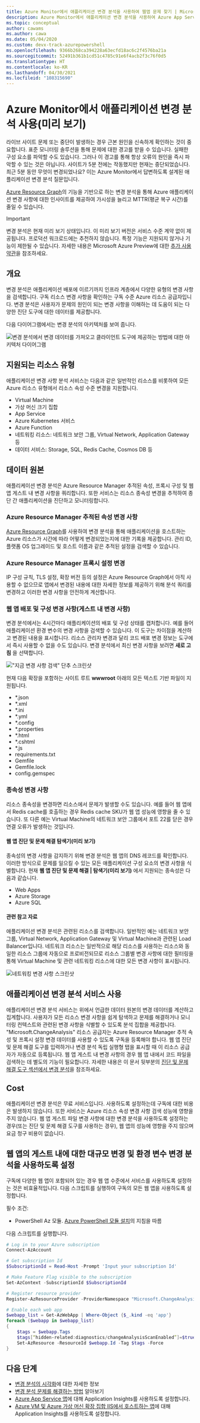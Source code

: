 ```yaml
---
title: Azure Monitor에서 애플리케이션 변경 분석을 사용하여 웹앱 문제 찾기 | Microsoft Docs
description: Azure Monitor에서 애플리케이션 변경 분석을 사용하여 Azure App Service에서 라이브 사이트의 애플리케이션 문제를 해결할 수 있습니다.
ms.topic: conceptual
author: cawams
ms.author: cawa
ms.date: 05/04/2020
ms.custom: devx-track-azurepowershell
ms.openlocfilehash: 9366b268ca394228a63ecfd18ac6c2f4576ba21a
ms.sourcegitcommit: 52491b361b1cd51c4785c91e6f4acb2f3c76f0d5
ms.translationtype: HT
ms.contentlocale: ko-KR
ms.lasthandoff: 04/30/2021
ms.locfileid: "108315690"
---
```

# <a name="use-application-change-analysis-preview-in-azure-monitor"></a>Azure Monitor에서 애플리케이션 변경 분석 사용(미리 보기)

라이브 사이트 문제 또는 중단이 발생하는 경우 근본 원인을 신속하게 확인하는 것이 중요합니다. 표준 모니터링 솔루션을 통해 문제에 대한 경고를 받을 수 있습니다. 실패한 구성 요소를 파악할 수도 있습니다. 그러나 이 경고를 통해 항상 오류의 원인을 즉시 파악할 수 있는 것은 아닙니다. 사이트가 5분 전에는 작동했지만 현재는 중단되었습니다. 최근 5분 동안 무엇이 변경되었나요? 이는 Azure Monitor에서 답변하도록 설계된 애플리케이션 변경 분석 질문입니다.

[Azure Resource Graph](../../governance/resource-graph/overview.md)의 기능을 기반으로 하는 변경 분석을 통해 Azure 애플리케이션 변경 사항에 대한 인사이트를 제공하여 가시성을 늘리고 MTTR(평균 복구 시간)를 줄일 수 있습니다.

> [!IMPORTANT]
> 변경 분석은 현재 미리 보기 상태입니다. 이 미리 보기 버전은 서비스 수준 계약 없이 제공됩니다. 프로덕션 워크로드에는 추천하지 않습니다. 특정 기능은 지원되지 않거나 기능이 제한될 수 있습니다. 자세한 내용은 Microsoft Azure Preview에 대한 [추가 사용 약관](https://azure.microsoft.com/support/legal/preview-supplemental-terms/)을 참조하세요.

## <a name="overview"></a>개요

변경 분석은 애플리케이션 배포에 이르기까지 인프라 계층에서 다양한 유형의 변경 사항을 검색합니다. 구독 리소스 변경 사항을 확인하는 구독 수준 Azure 리소스 공급자입니다. 변경 분석은 사용자가 문제의 원인이 되는 변경 사항을 이해하는 데 도움이 되는 다양한 진단 도구에 대한 데이터를 제공합니다.

다음 다이어그램에서는 변경 분석의 아키텍처를 보여 줍니다.

![변경 분석에서 변경 데이터를 가져오고 클라이언트 도구에 제공하는 방법에 대한 아키텍처 다이어그램](./media/change-analysis/overview.png)

## <a name="supported-resource-types"></a>지원되는 리소스 유형

애플리케이션 변경 사항 분석 서비스는 다음과 같은 일반적인 리소스를 비롯하여 모든 Azure 리소스 유형에서 리소스 속성 수준 변경을 지원합니다.
- Virtual Machine
- 가상 머신 크기 집합
- App Service
- Azure Kubernetes 서비스
- Azure Function
- 네트워킹 리소스: 네트워크 보안 그룹, Virtual Network, Application Gateway 등
- 데이터 서비스: Storage, SQL, Redis Cache, Cosmos DB 등

## <a name="data-sources"></a>데이터 원본

애플리케이션 변경 분석은 Azure Resource Manager 추적된 속성, 프록시 구성 및 웹 앱 게스트 내 변경 사항을 쿼리합니다. 또한 서비스는 리소스 종속성 변경을 추적하여 종단 간 애플리케이션을 진단하고 모니터링합니다.

### <a name="azure-resource-manager-tracked-properties-changes"></a>Azure Resource Manager 추적된 속성 변경 사항

[Azure Resource Graph](../../governance/resource-graph/overview.md)를 사용하여 변경 분석을 통해 애플리케이션을 호스트하는 Azure 리소스가 시간에 따라 어떻게 변경되었는지에 대한 기록을 제공합니다. 관리 ID, 플랫폼 OS 업그레이드 및 호스트 이름과 같은 추적된 설정을 검색할 수 있습니다.

### <a name="azure-resource-manager-proxied-setting-changes"></a>Azure Resource Manager 프록시 설정 변경

IP 구성 규칙, TLS 설정, 확장 버전 등의 설정은 Azure Resource Graph에서 아직 사용할 수 없으므로 앱에서 변경된 내용에 대한 자세한 정보를 제공하기 위해 분석 쿼리를 변경하고 이러한 변경 사항을 안전하게 계산합니다.

### <a name="changes-in-web-app-deployment-and-configuration-in-guest-changes"></a>웹 앱 배포 및 구성 변경 사항(게스트 내 변경 사항)

변경 분석에서는 4시간마다 애플리케이션의 배포 및 구성 상태를 캡처합니다. 예를 들어 애플리케이션 환경 변수의 변경 사항을 검색할 수 있습니다. 이 도구는 차이점을 계산하고 변경된 내용을 표시합니다. 리소스 관리자 변경과 달리 코드 배포 변경 정보는 도구에서 즉시 사용할 수 없을 수도 있습니다. 변경 분석에서 최신 변경 사항을 보려면 **새로 고침** 을 선택합니다.

!["지금 변경 사항 검색" 단추 스크린샷](./media/change-analysis/scan-changes.png)

현재 다음 확장을 포함하는 사이트 루트 **wwwroot** 아래의 모든 텍스트 기반 파일이 지원됩니다.
- *.json
- *.xml
- *.ini
- *.yml
- *.config
- *.properties
- *.html
- *.cshtml
- *.js
- requirements.txt
- Gemfile
- Gemfile.lock
- config.gemspec

### <a name="dependency-changes"></a>종속성 변경 사항

리소스 종속성을 변경하면 리소스에서 문제가 발생할 수도 있습니다. 예를 들어 웹 앱에서 Redis cache를 호출하는 경우 Redis cache SKU가 웹 앱 성능에 영향을 줄 수 있습니다. 또 다른 예는 Virtual Machine의 네트워크 보안 그룹에서 포트 22를 닫은 경우 연결 오류가 발생하는 것입니다.

#### <a name="web-app-diagnose-and-solve-problems-navigator-preview"></a>웹 앱 진단 및 문제 해결 탐색기(미리 보기)

종속성의 변경 사항을 감지하기 위해 변경 분석은 웹 앱의 DNS 레코드를 확인합니다. 이러한 방식으로 문제를 일으킬 수 있는 모든 애플리케이션 구성 요소의 변경 사항을 식별합니다.
현재 **웹 앱 진단 및 문제 해결 | 탐색기(미리 보기)** 에서 지원되는 종속성은 다음과 같습니다.

- Web Apps
- Azure Storage
- Azure SQL

#### <a name="related-resources"></a>관련 참고 자료

애플리케이션 변경 분석은 관련된 리소스를 검색합니다. 일반적인 예는 네트워크 보안 그룹, Virtual Network, Application Gateway 및 Virtual Machine과 관련된 Load Balancer입니다.
네트워크 리소스는 일반적으로 해당 리소스를 사용하는 리소스와 동일한 리소스 그룹에 자동으로 프로비전되므로 리소스 그룹별 변경 사항에 대한 필터링을 통해 Virtual Machine 및 관련 네트워킹 리소스에 대한 모든 변경 사항이 표시됩니다.

![네트워킹 변경 사항 스크린샷](./media/change-analysis/network-changes.png)

## <a name="application-change-analysis-service-enablement"></a>애플리케이션 변경 분석 서비스 사용

애플리케이션 변경 분석 서비스는 위에서 언급한 데이터 원본의 변경 데이터를 계산하고 집계합니다. 사용자가 모든 리소스 변경 사항을 쉽게 탐색하고 문제를 해결하거나 모니터링 컨텍스트와 관련된 변경 사항을 식별할 수 있도록 분석 집합을 제공합니다.
"Microsoft.ChangeAnalysis" 리소스 공급자는 Azure Resource Manager 추적 속성 및 프록시 설정 변경 데이터를 사용할 수 있도록 구독을 등록해야 합니다. 웹 앱 진단 및 문제 해결 도구를 입력하거나 변경 분석 독립 실행형 탭을 표시할 때 이 리소스 공급자가 자동으로 등록됩니다.
웹 앱 게스트 내 변경 사항의 경우 웹 앱 내에서 코드 파일을 검색하는 데 별도의 기능이 필요합니다. 자세한 내용은 이 문서 뒷부분의 [진단 및 문제 해결 도구 섹션에서 변경 분석](change-analysis-visualizations.md#application-change-analysis-in-the-diagnose-and-solve-problems-tool)을 참조하세요.

## <a name="cost"></a>Cost
애플리케이션 변경 분석은 무료 서비스입니다. 사용하도록 설정하는데 구독에 대한 비용은 발생하지 않습니다. 또한 서비스는 Azure 리소스 속성 변경 사항 검색 성능에 영향을 주지 않습니다. 웹 앱 게스트 파일 변경 사항에 대한 변경 분석을 사용하도록 설정하는 경우(또는 진단 및 문제 해결 도구를 사용하는 경우), 웹 앱의 성능에 영향을 주지 않으며 요금 청구 비용이 없습니다.


## <a name="enable-change-analysis-at-scale-for-web-app-in-guest-file-and-environment-variable-changes"></a>웹 앱의 게스트 내에 대한 대규모 변경 및 환경 변수 변경 분석을 사용하도록 설정

구독에 다양한 웹 앱이 포함되어 있는 경우 웹 앱 수준에서 서비스를 사용하도록 설정하는 것은 비효율적입니다. 다음 스크립트를 실행하여 구독의 모든 웹 앱을 사용하도록 설정합니다.

필수 조건:

- PowerShell Az 모듈. [Azure PowerShell 모듈 설치](/powershell/azure/install-az-ps)의 지침을 따름

다음 스크립트를 실행합니다.

```PowerShell
# Log in to your Azure subscription
Connect-AzAccount

# Get subscription Id
$SubscriptionId = Read-Host -Prompt 'Input your subscription Id'

# Make Feature Flag visible to the subscription
Set-AzContext -SubscriptionId $SubscriptionId

# Register resource provider
Register-AzResourceProvider -ProviderNamespace "Microsoft.ChangeAnalysis"

# Enable each web app
$webapp_list = Get-AzWebApp | Where-Object {$_.kind -eq 'app'}
foreach ($webapp in $webapp_list)
{
    $tags = $webapp.Tags
    $tags[“hidden-related:diagnostics/changeAnalysisScanEnabled”]=$true
    Set-AzResource -ResourceId $webapp.Id -Tag $tags -Force
}

```

## <a name="next-steps"></a>다음 단계

- [변경 분석의 시각화](change-analysis-visualizations.md)에 대한 자세한 정보
- [변경 분석 문제를 해결하는 방법](change-analysis-troubleshoot.md) 알아보기
- [Azure App Service 앱](azure-web-apps.md)에 대해 Application Insights를 사용하도록 설정합니다.
- [Azure VM 및 Azure 가상 머신 확장 집합 IIS에서 호스트하는 앱](azure-vm-vmss-apps.md)에 대해 Application Insights를 사용하도록 설정합니다.
